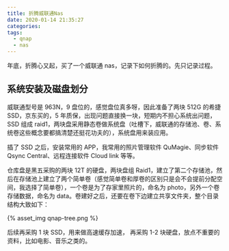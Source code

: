 ```yaml
---
title: 折腾威联通Nas
date: 2020-01-14 21:35:27
categories:
tags:
  - qnap
  - nas
---
```


年底，折腾心又起，买了一个威联通 nas，记录下如何折腾的。先只记录过程。

## 系统安装及磁盘划分

威联通型号是 963N，9 盘位的，感觉盘位真多呀，因此准备了两块 512G 的希捷 SSD，京东买的，5 年质保，出现问题直接换一块，短期内不担心系统出问题，SSD 组成 raid1，两块盘采用静态卷做系统盘（吐槽下，威联通的存储池、卷、系统卷这些概念要都搞清楚还挺花功夫的），系统盘用来装应用。

插了 SSD 之后，安装常用的 APP，我常用的照片管理软件 QuMagie、同步软件 Qsync Central、远程连接软件 Cloud link 等等。

仓库盘是黑五采购的两块 12T 的硬盘，两块盘组 Raid1，建立了第二个存储池，然后在存储池上建立了两个简单卷（感觉简单卷和厚卷的区别只是会不会提前分配空间，我选择了简单卷），一个卷是为了存家里照片的，命名为 photo，另外一个卷存储数据，命名为 data。卷建好之后，还要在卷下边建立共享文件夹，整个目录结构大致如下：

{% asset_img qnap-tree.png %}

后续再采购 1 块 SSD，用来做高速缓存加速， 再采购 1-2 块硬盘，放点不重要的资料，比如电影、音乐之类的。
